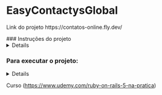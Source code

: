 # EasyContactysGlobal
<p>Link do projeto  https://contatos-online.fly.dev/</p>
### Instruções do projeto


<details>
  
## Requisitos Necessários:

* Ruby 2.3.0 ou Superior
* PostgreSQL
* Rails 5.2.2

## Funcionalidades

- Cadastro de usuários
- Recuperação de senha via email
- Login de Usuário
- Gerenciamento de contatos pessoais
- Customização do perfil

### Clone em sua máquina

```shell
git clone git@github.com:brunojppb/rails_contact_list.git
```

### Instale as dependências
```shell
cd rails_contact_list
bundle install
```

### Configure o Banco de Dados
Copie o arquivo *config/database.exemple.yml* e cole na mesma pasta, renomeando para *database.yml*
e configure seu bando de dados(Por default, estamos usando PostgreSQL).
Realize a criação do banco e execute as migrações
```shell
rails db:create
rails db:migrate
```
### Execute a aplicação
```shell
rails s
```
</details>
<!--------------------------------------------------------------------------------------------------------------------------------------------------------------------------------------------------------------->

### Para executar o projeto:

<details>

Instalar o git:
```sh
sudo apt-get update
sudo apt-get install git-core curl zlib1g-dev build-essential libssl-dev libreadline-dev libyaml-dev libsqlite3-dev libxml2-dev libxslt1-dev libcurl4-openssl-dev software-properties-common libffi-dev
```

Instalar o rbenv:
```sh
git clone https://github.com/rbenv/rbenv.git ~/.rbenv
echo 'export PATH="$HOME/.rbenv/bin:$PATH"' >> ~/.bashrc
echo 'eval "$(rbenv init -)"' >> ~/.bashrc
exec $SHELL
git clone https://github.com/rbenv/ruby-build.git ~/.rbenv/plugins/ruby-build
echo 'export PATH="$HOME/.rbenv/plugins/ruby-build/bin:$PATH"' >> ~/.bashrc
exec $SHELL
rbenv version
```

Instalar o Ruby:
```sh
rbenv install 2.6.1
ruby -v
rbenv global 2.6.1
```

Instalar bundler gem (gerenciador de dependências):
```sh
gem install bundler
rbenv rehash
```

Configurando Git:
```sh
git config --global color.ui true
git config --global user.name "seu nome aqui"
git config --global user.email "seuemail@example.com"
```

Gerando chaves ssh e copiando conteúdo:
```sh
ssh-keygen -t rsa -b 4096 -C "seuemail@example.com"
cat ~/.ssh/id_rsa.pub
ssh -T git@github.com
```

Instalando o Rails:
```sh
gem install rails -v 5.2.2
rails -v
```

Instalando o PostgreSQL:
```sh
sudo sh -c 'echo "deb http://apt.postgresql.org/pub/repos/apt/ xenial-pgdg main" > /etc/apt/sources.list.d/pgdg.list'
wget --quiet -O - https://www.postgresql.org/media/keys/ACCC4CF8.asc | sudo apt-key add -
sudo apt-get update
sudo apt-get install postgresql-common
sudo apt-get install postgresql-9.5 libpq-dev
```

Configurando usuário para PostgreSQL (Substitua `usuario` no comando abaixo pelo nome do usuario que você deseja criar):
```sh
sudo -u postgres createuser usuario
```

instalando o node.js:
```
curl -o- https://raw.githubusercontent.com/creationix/nvm/v0.31.2/install.sh | bash
source ~/.bashrc
nvm install 4.4.7
```

Criando primeiro projeto Rails:
```sh
mkdir rails
cd rails
rails new app
cd app
```

Rodando o projeto Rails:
```sh
bundle exec rails db:crate
bundle exec rails db:migrate
rails s
```

Abra seu browser e vá para o endereço `localhost:3000`


</details>




Curso (https://www.udemy.com/ruby-on-rails-5-na-pratica)
